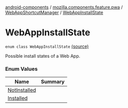 [android-components](../../../index.md) / [mozilla.components.feature.pwa](../../index.md) / [WebAppShortcutManager](../index.md) / [WebAppInstallState](./index.md)

# WebAppInstallState

`enum class WebAppInstallState` [(source)](https://github.com/mozilla-mobile/android-components/blob/master/components/feature/pwa/src/main/java/mozilla/components/feature/pwa/WebAppShortcutManager.kt#L242)

Possible install states of a Web App.

### Enum Values

| Name | Summary |
|---|---|
| [NotInstalled](-not-installed.md) |  |
| [Installed](-installed.md) |  |

